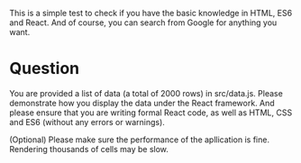 This is a simple test to check if you have the basic knowledge in HTML, ES6 and React. And of course, you can search from Google for anything you want. 

# Question

You are provided a list of data (a total of 2000 rows) in src/data.js. Please demonstrate how you display the data under the React framework. And please ensure that you are writing formal React code, as well as HTML, CSS and ES6 (without any errors or warnings). 

(Optional) Please make sure the performance of the apllication is fine. Rendering thousands of cells may be slow. 
